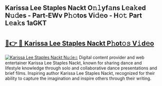 ## Karissa Lee Staples Nackt O𝚗𝚕yf𝚊ns L𝚎a𝚔ed N𝚞𝚍es - Part-EWv P𝚑𝚘tos Vi𝚍𝚎o - H𝚘𝚝 Part L𝚎a𝚔s 1aGKT

# <h2><a href="http://kf2o21.oniu.top/?m=Karissa+Lee+Staples+Nackt">🔗👉 🔴 Karissa Lee Staples Nackt P𝚑ot𝚘𝚜 V𝚒d𝚎o</a></h2>

[![Karissa Lee Staples Nackt Nu𝚍e𝚜](https://i.imgur.com/0qMVB7G.gif)](http://kf2o21.oniu.top/?m=Karissa+Lee+Staples+Nackt)
Digital content provider and web entertainer Karissa Lee Staples Nackt, known for sharing dance and lifestyle knowledge through solo and collaborative dance presentations and brief films. Inspiring author Karissa Lee Staples Nackt, recognized for their ability to capture the imagination and inspire others through their writing.  

